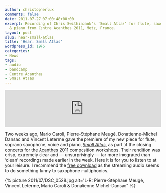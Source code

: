 ```yaml
---
author: christopherlux
comments: false
date: 2011-07-27 07:00:48+00:00
excerpt: Recording of Chris Swithinbank's ‘Small Atlas’ for flute, saxophone, voice
  & piano from Centre Acanthes 2011, Metz, France.
layout: post
slug: hear-small-atlas
title: 'Hear: Small Atlas'
wordpress_id: 1976
categories:
- News
tags:
- audio
- bandcamp
- Centre Acanthes
- Small Atlas
---
```


<p><iframe style="border: 0; width: 100%; height: 120px;" src="https://bandcamp.com/EmbeddedPlayer/track=1152711033/size=large/bgcol=ffffff/linkcol=0687f5/tracklist=false/artwork=small/transparent=true/" seamless><a href="http://hear.chrisswithinbank.net/track/small-atlas">Small Atlas by Mario Caroli, Pierre-Stéphane Meugé, Donatienne Michel-Dansac &amp; Vincent Leterme</a></iframe></p>

Two weeks ago, Mario Caroli, Pierre-Stéphane Meugé, Donatienne-Michel Dansac and Vincent Leterme gave the premiere of my new piece for flute, soprano saxophone, voice and piano, [_Small Atlas_](/2011/05/small-atlas/), as part of the closing concerts for the [Acanthes 2011](http://www.acanthes.com/) composition workshops. Their rendition was crisp, extremely clear and — unsurprisingly — far more integrated than ‘clean’ recordings made earlier in the week. Here it is for you to listen to at your leisure. I recommend the [free download](http://hear.chrisswithinbank.net/track/small-atlas) as the streaming audio seems to do something funny to saxophone multiphonics.

{% picture 2011/07/DSC_0528.jpg alt="L-R: Pierre-Stéphane Meugé, Vincent Leterme, Mario Caroli & Donatienne Michel-Dansac" %}
